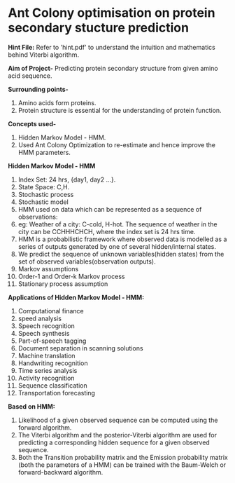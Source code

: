 # Ant Colony optimisation on protein secondary stucture prediction

**Hint File:** 
Refer to 'hint.pdf' to understand the intuition and mathematics behind Viterbi algorithm.  

**Aim of Project-**
Predicting protein secondary structure from given amino acid sequence.

**Surrounding points-**
1. Amino acids form proteins.
2. Protein structure is essential for the understanding of protein function.

**Concepts used-**
1. Hidden Markov Model - HMM.
2. Used Ant Colony Optimization to re-estimate and hence improve the HMM parameters.

**Hidden Markov Model - HMM**
1. Index Set: 24 hrs, {day1, day2 ...}.
2. State Space: C,H.
3. Stochastic process
4. Stochastic model
5. HMM used on data which can be represented as a sequence of observations:
6. eg: Weather of a city: C-cold, H-hot. The sequence of weather in the city can be CCHHHCHCH, where the index set is 24 hrs time.
7. HMM is a probabilistic framework where observed data is modelled as a series of outputs generated by one of several hidden/internal states.
8. We predict the sequence of unknown variables(hidden states) from the set of observed variables(observation outputs).
9. Markov assumptions
10. Order-1 and Order-k Markov process
11. Stationary process assumption 

**Applications of Hidden Markov Model - HMM:**
1. Computational finance
2. speed analysis
3. Speech recognition
4. Speech synthesis
5. Part-of-speech tagging
6. Document separation in scanning solutions
7. Machine translation
8. Handwriting recognition
9. Time series analysis
10. Activity recognition
11. Sequence classification
12. Transportation forecasting 

**Based on HMM:**
1. Likelihood of a given observed sequence can be computed using the forward algorithm.
2. The Viterbi algorithm and the posterior-Viterbi algorithm are used for predicting a corresponding hidden sequence for a given observed sequence.
3. Both the Transition probability matrix and the Emission probability matrix (both the parameters of a HMM) can be trained with the Baum-Welch or
forward-backward algorithm. 


